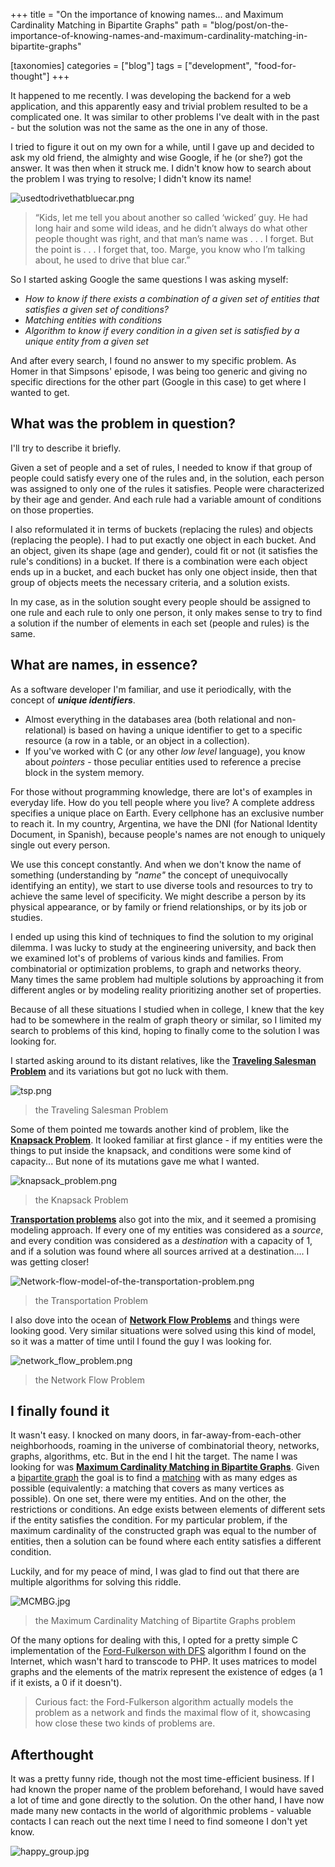 +++
title = "On the importance of knowing names... and Maximum Cardinality Matching in Bipartite Graphs"
path = "blog/post/on-the-importance-of-knowing-names-and-maximum-cardinality-matching-in-bipartite-graphs"

[taxonomies]
categories = ["blog"]
tags = ["development", "food-for-thought"]
+++

It happened to me recently. I was developing the backend for a web application, and this apparently easy and trivial problem resulted to be a complicated one. It was similar to other problems I've dealt with in the past - but the solution was not the same as the one in any of those.

<!-- more -->

I tried to figure it out on my own for a while, until I gave up and decided to ask my old friend, the almighty and wise Google, if he (or she?) got the answer. It was then when it struck me. I didn't know how to search about the problem I was trying to resolve; I didn't know its name!

![usedtodrivethatbluecar.png](/images/usedtodrivethatbluecar.png)
> “Kids, let me tell you about another so called ‘wicked’ guy. He had long hair and some wild ideas, and he didn’t always do what other people thought was right, and that man’s name was . . . I forget. But the point is . . . I forget that, too. Marge, you know who I’m talking about, he used to drive that blue car.”

So I started asking Google the same questions I was asking myself:
* *How to know if there exists a combination of a given set of entities that satisfies a given set of conditions?*
* *Matching entities with conditions*
* *Algorithm to know if every condition in a given set is satisfied by a unique entity from a given set*

And after every search, I found no answer to my specific problem. As Homer in that Simpsons' episode, I was being too generic and giving no specific directions for the other part (Google in this case) to get where I wanted to get.

## What was the problem in question?
I'll try to describe it briefly.

Given a set of people and a set of rules, I needed to know if that group of people could satisfy every one of the rules and, in the solution, each person was assigned to only one of the rules it satisfies.
People were characterized by their age and gender. And each rule had a variable amount of conditions on those properties.

I also reformulated it in terms of buckets (replacing the rules) and objects (replacing the people). I had to put exactly one object in each bucket. And an object, given its shape (age and gender), could fit or not (it satisfies the rule's conditions) in a bucket. If there is a combination were each object ends up in a bucket, and each bucket has only one object inside, then that group of objects meets the necessary criteria, and a solution exists.

In my case, as in the solution sought every people should be assigned to one rule and each rule to only one person, it only makes sense to try to find a solution if the number of elements in each set (people and rules) is the same.

## What are names, in essence?
As a software developer I'm familiar, and use it periodically, with the concept of ***unique identifiers***.
* Almost everything in the databases area (both relational and non-relational) is based on having a unique identifier to get to a specific resource (a row in a table, or an object in a collection).
* If you've worked with C (or any other *low level* language), you know about *pointers* - those peculiar entities used to reference a precise block in the system memory.

For those without programming knowledge, there are lot's of examples in everyday life. How do you tell people where you live? A complete address specifies a unique place on Earth. Every cellphone has an exclusive number to reach it. In my country, Argentina, we have the DNI (for National Identity Document, in Spanish), because people's names are not enough to uniquely single out every person.

We use this concept constantly. And when we don't know the name of something (understanding by *"name"* the concept of unequivocally identifying an entity), we start to use diverse tools and resources to try to achieve the same level of specificity. We might describe a person by its physical appearance, or by family or friend relationships, or by its job or studies.

I ended up using this kind of techniques to find the solution to my original dilemma. I was lucky to study at the engineering university, and back then we examined lot's of problems of various kinds and families. From combinatorial or optimization problems, to graph and networks theory. Many times the same problem had multiple solutions by approaching it from different angles or by modeling reality prioritizing another set of properties.

Because of all these situations I studied when in college, I knew that the key had to be somewhere in the realm of graph theory or similar, so I limited my search to problems of this kind, hoping to finally come to the solution I was looking for.

I started asking around to its distant relatives, like the **[Traveling Salesman Problem](https://www.geeksforgeeks.org/travelling-salesman-problem-set-1/)** and its variations but got no luck with them.

![tsp.png](/images/tsp.png)
> the Traveling Salesman Problem

Some of them pointed me towards another kind of problem, like the **[Knapsack Problem](https://en.wikipedia.org/wiki/Knapsack_problem)**. It looked familiar at first glance - if my entities were the things to put inside the knapsack, and conditions were some kind of capacity... But none of its mutations gave me what I wanted.

![knapsack_problem.png](/images/knapsack_problem.png)
> the Knapsack Problem

**[Transportation problems](https://www.me.utexas.edu/~jensen/models/network/net8.html)** also got into the mix, and it seemed a promising modeling approach. If every one of my entities was considered as a *source*, and every condition was considered as a *destination* with a capacity of 1, and if a solution was found where all sources arrived at a destination.... I was getting closer!

![Network-flow-model-of-the-transportation-problem.png](/images/Network-flow-model-of-the-transportation-problem.png)
> the Transportation Problem

I also dove into the ocean of **[Network Flow Problems](https://en.wikipedia.org/wiki/Network_flow_problem)** and things were looking good. Very similar situations were solved using this kind of model, so it was a matter of time until I found the guy I was looking for.

![network_flow_problem.png](/images/network_flow_problem.png)
> the Network Flow Problem

## I finally found it
It wasn't easy. I knocked on many doors, in far-away-from-each-other neighborhoods, roaming in the universe of combinatorial theory, networks, graphs, algorithms, etc. But in the end I hit the target. The name I was looking for was **[Maximum Cardinality Matching in Bipartite Graphs](https://en.wikipedia.org/wiki/Maximum_cardinality_matching)**. Given a [bipartite graph](https://en.wikipedia.org/wiki/Bipartite_graph)  the goal is to find a [matching](https://en.wikipedia.org/wiki/Matching_(graph_theory)) with as many edges as possible (equivalently: a matching that covers as many vertices as possible). On one set, there were my entities. And on the other, the restrictions or conditions. An edge exists between elements of different sets if the entity satisfies the condition. For my particular problem, if the maximum cardinality of the constructed graph was equal to the number of entities, then a solution can be found where each entity satisfies a different condition.

Luckily, and for my peace of mind, I was glad to find out that there are multiple algorithms for solving this riddle.

![MCMBG.jpg](/images/MCMBG.jpg)
> the Maximum Cardinality Matching of Bipartite Graphs problem

Of the many options for dealing with this, I opted for a pretty simple C implementation of the [Ford-Fulkerson with DFS](https://www.geeksforgeeks.org/ford-fulkerson-algorithm-for-maximum-flow-problem/) algorithm I found on the Internet, which wasn't hard to transcode to PHP. It uses matrices to model graphs and the elements of the matrix represent the existence of edges (a 1 if it exists, a 0 if it doesn't).

> Curious fact: the Ford-Fulkerson algorithm actually models the problem as a network and finds the maximal flow of it, showcasing how close these two kinds of problems are.

## Afterthought
It was a pretty funny ride, though not the most time-efficient business. If I had known the proper name of the problem beforehand, I would have saved a lot of time and gone directly to the solution. On the other hand, I have now made many new contacts in the world of algorithmic problems - valuable contacts I can reach out the next time I need to find someone I don't yet know.

![happy_group.jpg](/images/happy_group.jpg)
